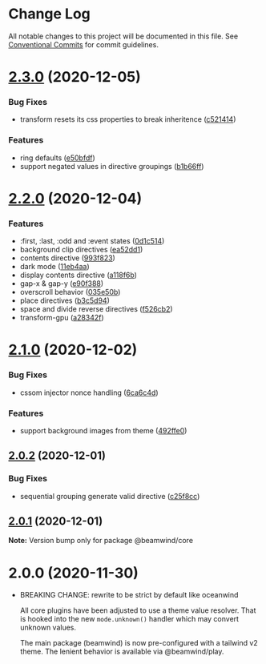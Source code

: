 # Change Log

All notable changes to this project will be documented in this file.
See [Conventional Commits](https://conventionalcommits.org) for commit guidelines.

# [2.3.0](https://github.com/kenoxa/beamwind/compare/@beamwind/core@2.2.0...@beamwind/core@2.3.0) (2020-12-05)

### Bug Fixes

- transform resets its css properties to break inheritence ([c521414](https://github.com/kenoxa/beamwind/commit/c521414571e3e36b156e6ecc0e80cb66025a2826))

### Features

- ring defaults ([e50bfdf](https://github.com/kenoxa/beamwind/commit/e50bfdf1edf3dfb2421b4d9ab3a73d09eb1da475))
- support negated values in directive groupings ([b1b66ff](https://github.com/kenoxa/beamwind/commit/b1b66ff78dace4f5d9aaeb9ee9eb960bb3b7583d))

# [2.2.0](https://github.com/kenoxa/beamwind/compare/@beamwind/core@2.1.0...@beamwind/core@2.2.0) (2020-12-04)

### Features

- :first, :last, :odd and :event states ([0d1c514](https://github.com/kenoxa/beamwind/commit/0d1c514e10e76b604780fae90712540787655239))
- background clip directives ([ea52dd1](https://github.com/kenoxa/beamwind/commit/ea52dd1d3eb474237b68582794d59756895db356))
- contents directive ([993f823](https://github.com/kenoxa/beamwind/commit/993f8239716c4c798ecb246801e62a51a3845df7))
- dark mode ([11eb4aa](https://github.com/kenoxa/beamwind/commit/11eb4aafefb815d5afcd8238935bc48d4094df14))
- display contents directive ([a118f6b](https://github.com/kenoxa/beamwind/commit/a118f6bedd1b22fd9180cb03e63cbc9d2dbf885f))
- gap-x & gap-y ([e90f388](https://github.com/kenoxa/beamwind/commit/e90f388c0d7843fe353e5655f329c3b4169c67c7))
- overscroll behavior ([035e50b](https://github.com/kenoxa/beamwind/commit/035e50ba7c275bdd2e708aebafb86eeb54a725d4))
- place directives ([b3c5d94](https://github.com/kenoxa/beamwind/commit/b3c5d941640900da56a2c2423a2aca9db6f7d676))
- space and divide reverse directives ([f526cb2](https://github.com/kenoxa/beamwind/commit/f526cb2114a4f3ce7c91870cf559fee08dc260cc))
- transform-gpu ([a28342f](https://github.com/kenoxa/beamwind/commit/a28342fbd7ae8a2a2d035306e35abbd40c54bdff))

# [2.1.0](https://github.com/kenoxa/beamwind/compare/@beamwind/core@2.0.2...@beamwind/core@2.1.0) (2020-12-02)

### Bug Fixes

- cssom injector nonce handling ([6ca6c4d](https://github.com/kenoxa/beamwind/commit/6ca6c4d6c5212a0a8bd734367f0768cd79541fb4))

### Features

- support background images from theme ([492ffe0](https://github.com/kenoxa/beamwind/commit/492ffe063197d4af1a6ea2daff89e8e43d0855ed))

## [2.0.2](https://github.com/kenoxa/beamwind/compare/@beamwind/core@2.0.1...@beamwind/core@2.0.2) (2020-12-01)

### Bug Fixes

- sequential grouping generate valid directive ([c25f8cc](https://github.com/kenoxa/beamwind/commit/c25f8cccc495606797d2ddd9512ef1e2f9326186))

## [2.0.1](https://github.com/kenoxa/beamwind/compare/@beamwind/core@2.0.0...@beamwind/core@2.0.1) (2020-12-01)

**Note:** Version bump only for package @beamwind/core

# 2.0.0 (2020-11-30)

- BREAKING CHANGE: rewrite to be strict by default like oceanwind

  All core plugins have been adjusted to use a theme value resolver. That
  is hooked into the new `mode.unknown()` handler which may convert
  unknown values.

  The main package (beamwind) is now pre-configured with a tailwind v2
  theme. The lenient behavior is available via @beamwind/play.
